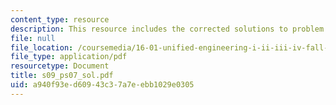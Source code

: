 ```yaml
---
content_type: resource
description: This resource includes the corrected solutions to problem set.
file: null
file_location: /coursemedia/16-01-unified-engineering-i-ii-iii-iv-fall-2005-spring-2006/a940f93ed60943c37a7eebb1029e0305_s09_ps07_sol.pdf
file_type: application/pdf
resourcetype: Document
title: s09_ps07_sol.pdf
uid: a940f93e-d609-43c3-7a7e-ebb1029e0305
---
```

